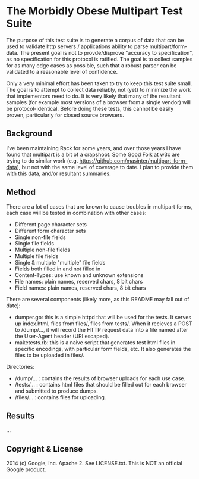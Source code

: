 The Morbidly Obese Multipart Test Suite
=======================================

The purpose of this test suite is to generate a corpus of data that can be used
to validate http servers / applications ability to parse multipart/form-data.
The present goal is not to provde/disprove "accuracy to specification", as no
specification for this protocol is ratified. The goal is to collect samples for
as many edge cases as possible, such that a robust parser can be validated to
a reasonable level of confidence.

Only a very minimal effort has been taken to try to keep this test suite small.
The goal is to attempt to collect data reliably, not (yet) to minimize the work
that implementors need to do. It is very likely that many of the resultant
samples (for example most versions of a browser from a single vendor) will be
protocol-identical. Before doing these tests, this cannot be easily proven,
particularly for closed source browsers.

Background
----------

I've been maintaining Rack for some years, and over those years I have found
that multipart is a bit of a crapshoot. Some Good Folk at w3c are trying to do
similar work (e.g. https://github.com/masinter/multipart-form-data), but not
with the same level of coverage to date. I plan to provide them with this data,
and/or resultant summaries.

Method
------

There are a lot of cases that are known to cause troubles in multipart forms,
each case will be tested in combination with other cases:
 * Different page character sets
 * Different form character sets
 * Single non-file fields
 * Single file fields
 * Multiple non-file fields
 * Multiple file fields
 * Single & multiple "multiple" file fields
 * Fields both filled in and not filled in
 * Content-Types: use known and unknown extensions
 * File names: plain names, reserved chars, 8 bit chars
 * Field names: plain names, reserved chars, 8 bit chars

There are several components (likely more, as this README may fall out of date):

 * dumper.go: this is a simple httpd that will be used for the tests. It serves
   up index.html, files from files/, files from tests/. When it recieves a POST
   to /dump/..., it will record the HTTP request data into a file named after
   the User-Agent header (URI escaped).
 * maketests.rb: this is a naive script that generates test html files in
   specific encodings, with particular form fields, etc. It also generates the
   files to be uploaded in files/.

Directories:
 * /dump/... : contains the results of browser uploads for each use case.
 * /tests/... : contains html files that should be filled out for each browser
   and submitted to produce dumps.
 * /files/... : contains files for uploading.

Results
-------

...


Copyright & License
-------------------

2014 (c) Google, Inc.
Apache 2. See LICENSE.txt.
This is NOT an official Google product.

